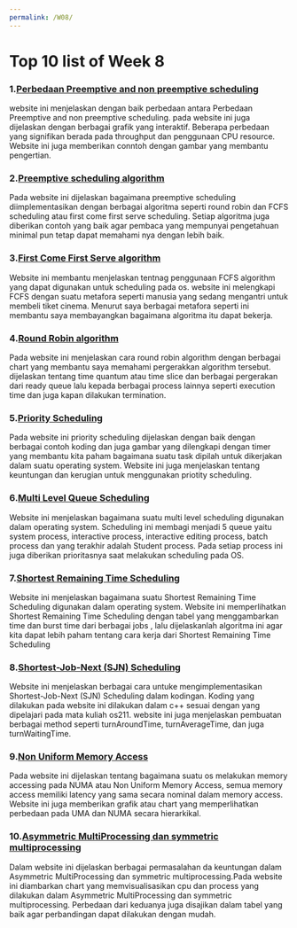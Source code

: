 ```yaml
---
permalink: /W08/
---
```


#  Top 10 list of Week 8

### 1.[Perbedaan Preemptive and non preemptive scheduling](https://www.guru99.com/preemptive-vs-non-preemptive-scheduling.html)

website ini menjelaskan dengan baik perbedaan antara Perbedaan Preemptive and non preemptive scheduling. pada website ini juga dijelaskan dengan berbagai grafik yang interaktif. Beberapa perbedaan yang signifikan berada pada throughput dan penggunaan CPU resource. Website ini juga memberikan conntoh dengan gambar yang membantu pengertian.

### 2.[Preemptive scheduling algorithm](https://www.tutorialspoint.com/operating_system/os_process_scheduling_algorithms.htm)

Pada website ini dijelaskan bagaimana preemptive scheduling diimplementasikan dengan berbagai algoritma seperti round robin dan FCFS scheduling atau first come first serve scheduling. Setiap algoritma juga diberikan contoh yang baik agar pembaca yang mempunyai pengetahuan minimal pun tetap dapat memahami nya dengan lebih baik.

### 3.[First Come First Serve algorithm](https://www.guru99.com/fcfs-scheduling.html)

Website ini membantu menjelaskan tentnag penggunaan FCFS algorithm yang dapat digunakan untuk scheduling pada os. website ini melengkapi FCFS dengan suatu metafora seperti manusia yang sedang mengantri untuk membeli tiket cinema. Menurut saya berbagai metafora seperti ini membantu saya membayangkan bagaimana algoritma itu dapat bekerja.

### 4.[Round Robin algorithm](https://www.gatevidyalay.com/round-robin-round-robin-scheduling-examples/)

Pada website ini menjelaskan cara round robin algorithm dengan berbagai chart yang membantu saya memahami pergerakkan algorithm tersebut. dijelaskan tentang time quantum atau time slice dan berbagai pergerakan dari ready queue lalu kepada berbagai process lainnya seperti execution time dan juga kapan dilakukan termination.

### 5.[Priority Scheduling](https://www.guru99.com/priority-scheduling-program.html)

Pada website ini priority scheduling dijelaskan dengan baik dengan berbagai contoh koding dan juga gambar yang dilengkapi dengan timer yang membantu kita paham bagaimana suatu task dipilah untuk dikerjakan dalam suatu operating system. Website ini juga menjelaskan tentang keuntungan dan kerugian untuk menggunakan priotity scheduling.

### 6.[Multi Level Queue Scheduling](https://www.studytonight.com/operating-system/multilevel-queue-scheduling)

Website ini menjelaskan bagaimana suatu multi level scheduling digunakan dalam operating system. Scheduling ini membagi menjadi 5 queue yaitu system process, interactive process, interactive editing process, batch process dan yang terakhir adalah Student process. Pada setiap process ini juga diberikan prioritasnya saat melakukan scheduling pada OS.

### 7.[Shortest Remaining Time Scheduling](https://www.javatpoint.com/os-srtf-scheduling-algorithm)

Website ini menjelaskan bagaimana suatu Shortest Remaining Time Scheduling digunakan dalam operating system. Website ini memperlihatkan Shortest Remaining Time Scheduling dengan tabel yang menggambarkan time dan burst time dari berbagai jobs , lalu dijelaskanlah algoritma ini agar kita dapat lebih paham tentang cara kerja dari Shortest Remaining Time Scheduling

### 8.[Shortest-Job-Next (SJN) Scheduling](https://www.studytonight.com/operating-system/shortest-job-first)

Website ini menjelaskan berbagai cara untuke mengimplementasikan Shortest-Job-Next (SJN) Scheduling dalam kodingan. Koding yang dilakukan pada website ini dilakukan dalam c++ sesuai dengan yang dipelajari pada mata kuliah os211. website ini juga menjelaskan pembuatan berbagai method seperti turnAroundTime, turnAverageTime, dan juga turnWaitingTime.

### 9.[Non Uniform Memory Access](https://www.sciencedirect.com/topics/computer-science/non-uniform-memory-access)

Pada website ini dijelaskan tentang bagaimana suatu os melakukan memory accessing pada NUMA atau Non Uniform Memory Access, semua memory access memiliki latency yang sama secara nominal dalam memory access. Website ini juga memberikan grafik atau chart yang memperlihatkan perbedaan pada UMA dan NUMA secara hierarkikal.

### 10.[Asymmetric MultiProcessing dan symmetric multiprocessing](https://www.geeksforgeeks.org/difference-between-asymmetric-and-symmetric-multiprocessing/)

Dalam website ini dijelaskan berbagai permasalahan da keuntungan dalam Asymmetric MultiProcessing dan symmetric multiprocessing.Pada website ini diambarkan chart yang memvisualisasikan cpu dan process yang dilakukan dalam Asymmetric MultiProcessing dan symmetric multiprocessing. Perbedaan dari keduanya juga disajikan dalam tabel yang baik agar perbandingan dapat dilakukan dengan mudah.
